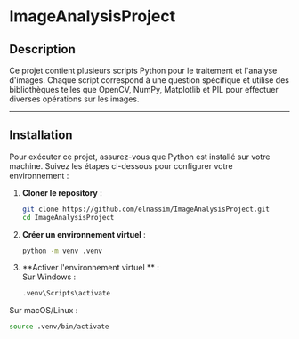 # ImageAnalysisProject

## Description
Ce projet contient plusieurs scripts Python pour le traitement et l'analyse d'images. Chaque script correspond à une question spécifique et utilise des bibliothèques telles que OpenCV, NumPy, Matplotlib et PIL pour effectuer diverses opérations sur les images.

---

## Installation
Pour exécuter ce projet, assurez-vous que Python est installé sur votre machine. Suivez les étapes ci-dessous pour configurer votre environnement :

1. **Cloner le repository** :
   ```bash
   git clone https://github.com/elnassim/ImageAnalysisProject.git
   cd ImageAnalysisProject
   
2. **Créer un environnement virtuel** :
   ```bash
   python -m venv .venv

3. **Activer l'environnement virtuel
   ** :  
  Sur Windows :
   ```bash
   .venv\Scripts\activate
  Sur macOS/Linux :
   ```bash
   source .venv/bin/activate 

